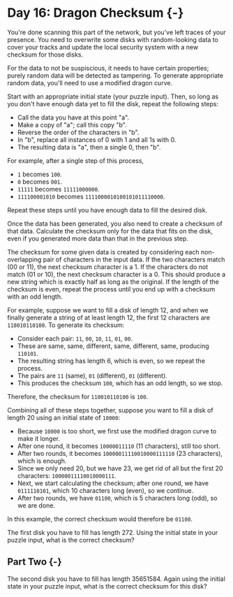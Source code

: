 # Day 16: Dragon Checksum {-}

You're done scanning this part of the network, but you've left traces of your presence. You need to overwrite some disks with random-looking data to cover your tracks and update the local security system with a new checksum for those disks.

For the data to not be suspiscious, it needs to have certain properties; purely random data will be detected as tampering. To generate appropriate random data, you'll need to use a modified dragon curve.

Start with an appropriate initial state (your puzzle input). Then, so long as you don't have enough data yet to fill the disk, repeat the following steps:

+ Call the data you have at this point "a".
+ Make a copy of "a"; call this copy "b".
+ Reverse the order of the characters in "b".
+ In "b", replace all instances of 0 with 1 and all 1s with 0.
+ The resulting data is "a", then a single 0, then "b".

For example, after a single step of this process,

+ `1` becomes `100`.
+ `0` becomes `001`.
+ `11111` becomes `11111000000`.
+ `111100001010` becomes `1111000010100101011110000`.

Repeat these steps until you have enough data to fill the desired disk.

Once the data has been generated, you also need to create a checksum of that data. Calculate the checksum only for the data that fits on the disk, even if you generated more data than that in the previous step.

The checksum for some given data is created by considering each non-overlapping pair of characters in the input data. If the two characters match (00 or 11), the next checksum character is a 1. If the characters do not match (01 or 10), the next checksum character is a 0. This should produce a new string which is exactly half as long as the original. If the length of the checksum is even, repeat the process until you end up with a checksum with an odd length.

For example, suppose we want to fill a disk of length 12, and when we finally generate a string of at least length 12, the first 12 characters are `110010110100`. To generate its checksum:

+ Consider each pair: `11`, `00`, `10`, `11`, `01`, `00`.
+ These are same, same, different, same, different, same, producing `110101`.
+ The resulting string has length 6, which is even, so we repeat the process.
+ The pairs are `11` (same), `01` (different), `01` (different).
+ This produces the checksum `100`, which has an odd length, so we stop.

Therefore, the checksum for `110010110100` is `100`.

Combining all of these steps together, suppose you want to fill a disk of length 20 using an initial state of `10000`:

+ Because `10000` is too short, we first use the modified dragon curve to make it longer.
+ After one round, it becomes `10000011110` (11 characters), still too short.
+ After two rounds, it becomes `10000011110010000111110` (23 characters), which is enough.
+ Since we only need 20, but we have 23, we get rid of all but the first 20 characters: `10000011110010000111`.
+ Next, we start calculating the checksum; after one round, we have `0111110101`, which 10 characters long (even), so we continue.
+ After two rounds, we have `01100`, which is 5 characters long (odd), so we are done.

In this example, the correct checksum would therefore be `01100`.

The first disk you have to fill has length 272. Using the initial state in your puzzle input, what is the correct checksum?

## Part Two {-}

The second disk you have to fill has length 35651584. Again using the initial state in your puzzle input, what is the correct checksum for this disk?

